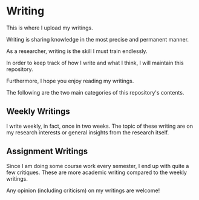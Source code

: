 # Writing

This is where I upload my writings.

Writing is sharing knowledge in the most precise and permanent manner.

As a researcher, writing is the skill I must train endlessly.

In order to keep track of how I write and what I think, I will maintain this repository.

Furthermore, I hope you enjoy reading my writings.

The following are the two main categories of this repository's contents.

## Weekly Writings
I write weekly, in fact, once in two weeks. The topic of these writing are on my research interests or general insights from the research itself.


## Assignment Writings
Since I am doing some course work every semester, I end up with quite a few critiques. These are more academic writing compared to the weekly writings.


Any opinion (including criticism) on my writings are welcome!
